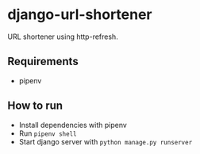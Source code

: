 # django-url-shortener

URL shortener using http-refresh.

## Requirements

- pipenv

## How to run

- Install dependencies with pipenv
- Run `pipenv shell`
- Start django server with `python manage.py runserver`

